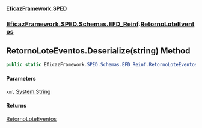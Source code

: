 #### [EficazFramework.SPED](EficazFrameworkSPED.md 'EficazFramework SPED')
### [EficazFramework.SPED.Schemas.EFD_Reinf](EficazFramework.SPED.Schemas.EFD_Reinf.md 'EficazFramework.SPED.Schemas.EFD_Reinf').[RetornoLoteEventos](EficazFramework.SPED.Schemas.EFD_Reinf/RetornoLoteEventos.md 'EficazFramework.SPED.Schemas.EFD_Reinf.RetornoLoteEventos')

## RetornoLoteEventos.Deserialize(string) Method

```csharp
public static EficazFramework.SPED.Schemas.EFD_Reinf.RetornoLoteEventos Deserialize(string xml);
```
#### Parameters

<a name='EficazFramework.SPED.Schemas.EFD_Reinf.RetornoLoteEventos.Deserialize(string).xml'></a>

`xml` [System.String](https://docs.microsoft.com/en-us/dotnet/api/System.String 'System.String')

#### Returns
[RetornoLoteEventos](EficazFramework.SPED.Schemas.EFD_Reinf/RetornoLoteEventos.md 'EficazFramework.SPED.Schemas.EFD_Reinf.RetornoLoteEventos')